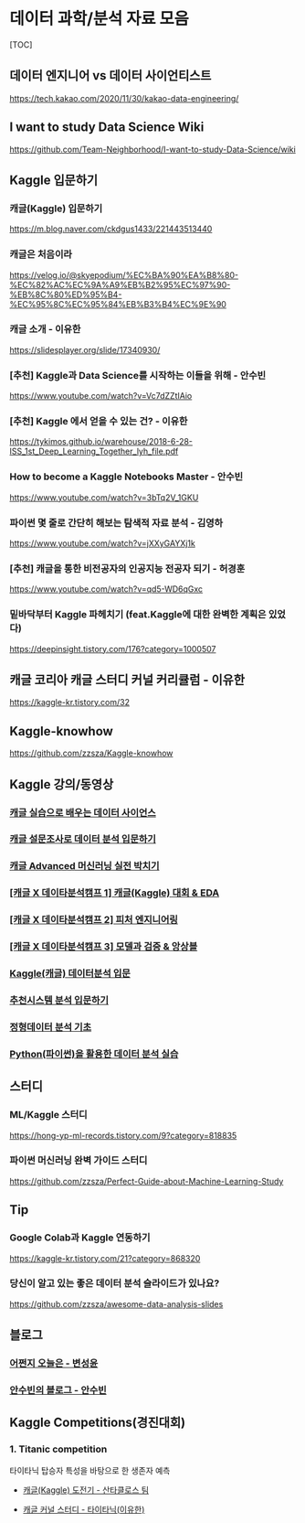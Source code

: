 # 데이터 과학/분석 자료 모음
[TOC]

## 데이터 엔지니어 vs 데이터 사이언티스트

https://tech.kakao.com/2020/11/30/kakao-data-engineering/



## I want to study Data Science Wiki

https://github.com/Team-Neighborhood/I-want-to-study-Data-Science/wiki



## Kaggle 입문하기

### 캐글(Kaggle) 입문하기

https://m.blog.naver.com/ckdgus1433/221443513440

### 캐글은 처음이라

https://velog.io/@skyepodium/%EC%BA%90%EA%B8%80-%EC%82%AC%EC%9A%A9%EB%B2%95%EC%97%90-%EB%8C%80%ED%95%B4-%EC%95%8C%EC%95%84%EB%B3%B4%EC%9E%90

### 캐글 소개 - 이유한

https://slidesplayer.org/slide/17340930/

### [추천] Kaggle과 Data Science를 시작하는 이들을 위해 - 안수빈

https://www.youtube.com/watch?v=Vc7dZZtIAio

### [추천] Kaggle 에서 얻을 수 있는 건? - 이유한

https://tykimos.github.io/warehouse/2018-6-28-ISS_1st_Deep_Learning_Together_lyh_file.pdf

### How to become a Kaggle Notebooks Master - 안수빈 

https://www.youtube.com/watch?v=3bTq2V_1GKU

### 파이썬 몇 줄로 간단히 해보는 탐색적 자료 분석 - 김영하 

https://www.youtube.com/watch?v=jXXyGAYXj1k

### [추천] 캐글을 통한 비전공자의 인공지능 전공자 되기 - 허경훈 

https://www.youtube.com/watch?v=qd5-WD6qGxc

### 밑바닥부터 Kaggle 파헤치기 (feat.Kaggle에 대한 완벽한 계획은 있었다)

https://deepinsight.tistory.com/176?category=1000507



## 캐글 코리아 캐글 스터디 커널 커리큘럼 - 이유한

https://kaggle-kr.tistory.com/32



## Kaggle-knowhow

https://github.com/zzsza/Kaggle-knowhow



## Kaggle 강의/동영상

### [캐글 실습으로 배우는 데이터 사이언스](https://www.inflearn.com/course/%EB%8D%B0%EC%9D%B4%ED%84%B0-%EC%82%AC%EC%9D%B4%EC%96%B8%EC%8A%A4-kaggle/dashboard)

### [캐글 설문조사로 데이터 분석 입문하기](https://www.inflearn.com/course/캐글-설문조사)

### [캐글 Advanced 머신러닝 실전 박치기](https://www.inflearn.com/course/캐글-머신러닝-실전)

### [[캐글 X 데이타분석캠프 1] 캐글(Kaggle) 대회 & EDA](https://tacademy.skplanet.com/live/player/onlineLectureDetail.action?seq=189)

### [[캐글 X 데이타분석캠프 2] 피처 엔지니어링](https://tacademy.skplanet.com/live/player/onlineLectureDetail.action?seq=191)

### [[캐글 X 데이타분석캠프 3] 모델과 검증 & 앙상블](https://tacademy.skplanet.com/live/player/onlineLectureDetail.action?seq=192)

### [Kaggle(캐글) 데이터분석 입문](https://tacademy.skplanet.com/live/player/onlineLectureDetail.action?seq=189)

### [추천시스템 분석 입문하기](https://tacademy.skplanet.com/live/player/onlineLectureDetail.action?seq=194)

### [정형데이터 분석 기초](https://tacademy.skplanet.com/live/player/onlineLectureDetail.action?seq=182)

### [Python(파이썬)을 활용한 데이터 분석 실습](https://tacademy.skplanet.com/live/player/onlineLectureDetail.action?seq=119)



## 스터디

### ML/Kaggle 스터디

https://hong-yp-ml-records.tistory.com/9?category=818835

### 파이썬 머신러닝 완벽 가이드 스터디

https://github.com/zzsza/Perfect-Guide-about-Machine-Learning-Study



## Tip

### Google Colab과 Kaggle 연동하기

https://kaggle-kr.tistory.com/21?category=868320

### 당신이 알고 있는 좋은 데이터 분석 슬라이드가 있나요?

https://github.com/zzsza/awesome-data-analysis-slides



## 블로그

### [어쩐지 오늘은 - 변성윤](https://zzsza.github.io/)

### [안수빈의 블로그 - 안수빈](https://subinium.github.io/)



## Kaggle Competitions(경진대회)

### 1. Titanic competition

타이타닉 탑승자 특성을 바탕으로 한 생존자 예측

- [캐글(Kaggle) 도전기 - 산타클로스 팀](https://slidesplayer.org/slide/17955781/)

* [캐글 커널 스터디 - 타이타닉(이유한)](https://www.youtube.com/playlist?list=PLC_wC_PMBL5Owf0FCwIFjcFPk5Yuy1heT)